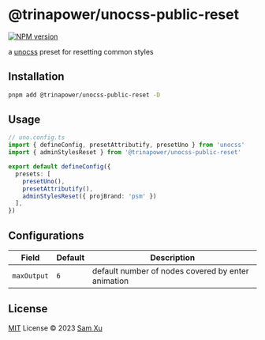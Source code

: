 # @trinapower/unocss-public-reset

[![NPM version](https://img.shields.io/npm/v/@trinapower/unocss-public-reset?color=a1b858&label=)](https://www.npmjs.com/package/@trinapower/unocss-public-reset) 

a [unocss](https://github.com/unocss/unocss) preset for resetting common styles

## Installation

```bash
pnpm add @trinapower/unocss-public-reset -D
```

## Usage

```ts
// uno.config.ts
import { defineConfig, presetAttributify, presetUno } from 'unocss'
import { adminStylesReset } from '@trinapower/unocss-public-reset'

export default defineConfig({
  presets: [
    presetUno(),
    presetAttributify(),
    adminStylesReset({ projBrand: 'psm' })
  ],
})
```

## Configurations

|Field|Default|Description|
|--|--|--|
|`maxOutput`|`6`|default number of nodes covered by enter animation|

## License

[MIT](./LICENSE) License © 2023 [Sam Xu](https://github.com/didengren)
